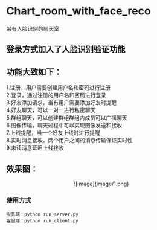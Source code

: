 # Chart_room_with_face_reco
 带有人脸识别的聊天室
 
## 登录方式加入了人脸识别验证功能
## 功能大致如下：<br />
1.注册，用户需要创建用户名和密码进行注册<br />
2.登录，通过注册的用户名和密码进行登录<br />
3.好友添加请求，当有用户需要添加好友时提醒<br />
4.好友聊天，可以一对一进行私密聊天<br />
5.群组聊天，可以创建群组群组内成员可以广播聊天<br />
6.图像传输，聊天过程中可以实现图像发送和接收<br />
7.上线提醒，当一个好友上线时进行提醒<br />
8.实时消息接收，两个用户之间的消息传输保证实时性<br />
9.未读消息延迟上线接收<br />

## 效果图：
<div align=center>
 ![image](image/1.png) 
</div>


### 使用方式 
	服务端：python run_server.py
	客服端：python run_client.py
